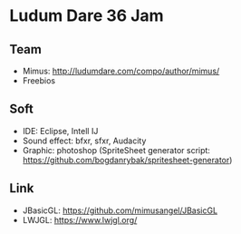 # Ludum Dare 36 Jam

## Team
* Mimus: http://ludumdare.com/compo/author/mimus/
* Freebios

## Soft
* IDE: Eclipse, Intell IJ
* Sound effect: bfxr, sfxr, Audacity
* Graphic: photoshop (SpriteSheet generator script: https://github.com/bogdanrybak/spritesheet-generator)

## Link
* JBasicGL: https://github.com/mimusangel/JBasicGL
* LWJGL: https://www.lwjgl.org/
